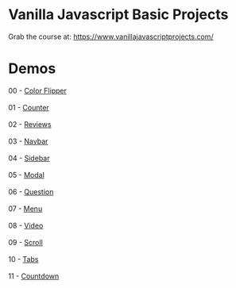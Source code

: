 # Vanilla Javascript Basic Projects

Grab the course at: https://www.vanillajavascriptprojects.com/


# Demos
00 - [Color Flipper](https://nervous-bohr-abe484.netlify.app) 
<br><br>
01 - [Counter](https://thirsty-nobel-f30026.netlify.app/) 
<br><br>
02 - [Reviews](https://relaxed-payne-e6922c.netlify.app/) 
<br><br>
03 - [Navbar](https://jolly-edison-488075.netlify.app/) 
<br><br>
04 - [Sidebar](https://suspicious-jones-713a4a.netlify.app/) 
<br><br>
05 - [Modal](https://relaxed-sinoussi-649588.netlify.app/) 
<br><br>
06 - [Question](https://lucid-banach-602f5a.netlify.app/)
<br><br>
07 - [Menu](https://determined-keller-7e6910.netlify.app/)
<br><br>
08 - [Video](https://trusting-leakey-77d597.netlify.app/)
<br><br>
09 - [Scroll](https://agitated-engelbart-6e78d6.netlify.app/)
<br><br>
10 - [Tabs](https://trusting-johnson-f65041.netlify.app/)
<br><br>
11 - [Countdown](https://adoring-haibt-4bc0b5.netlify.app/)
